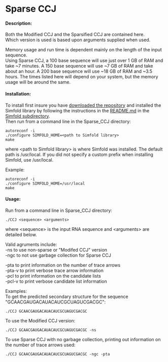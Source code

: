 # Sparse CCJ

#### Description:
Both the Modified CCJ and the Sparsified CCJ are contained here.   
Which version is used is based upon arguments supplied when used.   


Memory usage and run time is dependent mainly on the length of the input sequence.   
Using Sparse CCJ, a 100 base sequence will use just over 1 GB of RAM and take ~7 minutes.
A 150 base sequence will use ~7 GB of RAM and take about an hour.
A 200 base sequence will use ~18 GB of RAM and ~3.5 hours.
The times listed here will depend on your system, but the memory usage will be around the same.

#### Installation: 
To install first insure you have [downloaded the repository](https://github.com/HosnaJabbari/CCJ/archive/master.zip) and installed the Simfold library by following the instructions in the [README.md](https://github.com/HosnaJabbari/CCJ/tree/master/simfold#simfold) in the [Simfold subdirectory](https://github.com/HosnaJabbari/CCJ/tree/master/simfold).    
Then run from a command line in the Sparse_CCJ directory:    
```
autoreconf -i     
./configure SIMFOLD_HOME=<path to Simfold library>    
make     
```
where \<path to Simfold library> is where Simfold was installed. The default path is /usr/local. If you did not specify a custom prefix when installing Simfold, use /usr/local.   

Example:   
```
autoreconf -i     
./configure SIMFOLD_HOME=/usr/local  
make     
```

#### Usage: 
Run from a command line in Sparse_CCJ directory:   
```
./CCJ <sequence> <arguments>  
```
where \<sequence> is the input RNA sequence and \<arguments> are detailed below.

Valid agruments include:   
-ns to use non-sparse or "Modifed CCJ" version  
-ngc to not use garbage collection for Sparse CCJ

-pta to print information on the number of trace arrows  
-pta-v to print verbose trace arrow information  
-pcl to print information on the candidate lists  
-pcl-v to print verbose candidate list information  

Examples:     
To get the predicted secondary structure for the sequence "GCAACGAUGACAUACAUCGCUAGUCGACGC":
```
./CCJ GCAACGAUGACAUACAUCGCUAGUCGACGC
```
To use the Modified CCJ version:
```
./CCJ GCAACGAUGACAUACAUCGCUAGUCGACGC -ns
```
To use Sparse CCJ with no garbage collection, printing out information on the number of trace arrows used:
```
./CCJ GCAACGAUGACAUACAUCGCUAGUCGACGC -ngc -pta
```
